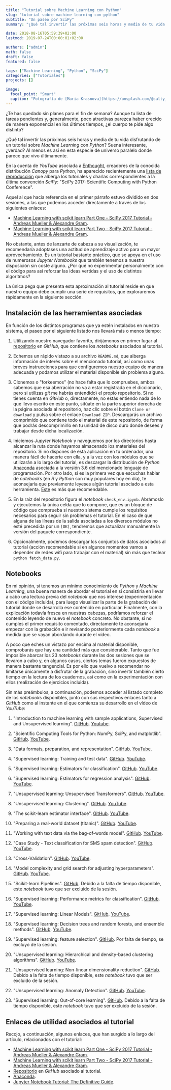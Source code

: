 ```yaml
---
title: "Tutorial sobre Machine Learning con Python"
slug: "tutorial-sobre-machine-learning-con-python"
subtitle: "Un paseo por SciPy"
summary: "¿Qué tal invertir las próximas seis horas y media de tu vida disfrutando de un tutorial sobre Machine Learning con Python? Suena interesante, ¿verdad? Al menos es así en esta especie de universo paralelo donde parece que vivo últimamente."

date: 2018-08-16T05:59:39+02:00
lastmod: 2019-07-24T00:00:01+02:00

authors: ["admin"]
math: false
draft: false
featured: false

tags: ["Machine Learning", "Python", "SciPy"]
categories: ["Tutoriales"]
projects: []

image:
  focal_point: "Smart"
  caption: "Fotografía de [Maria Krasnova](https://unsplash.com/@salty_morning), disponible en [Unsplash](https://unsplash.com/photos/ju1OVy2SB7k)."
---
```


¿Te has quedado sin planes para el fin de semana? Aunque tu lista de tareas pendientes y, generalmente, poco atractivas parezca haber crecido de manera exponencial en los últimos tiempos, ¿el cuerpo te pide algo distinto? 

¿Qué tal invertir las próximas seis horas y media de tu vida disfrutando de un tutorial sobre *Machine Learning* con *Python*? Suena interesante, ¿verdad? Al menos es así en esta especie de universo paralelo donde parece que vivo últimamente.

En la cuenta de *YouTube* asociada a [Enthought](https://www.youtube.com/user/EnthoughtMedia), creadores de la conocida distribución *Canopy* para *Python*, ha aparecido recientemente una [lista de reproducción](https://www.youtube.com/playlist?list=PLYx7XA2nY5GfdAFycPLBdUDOUtdQIVoMf) que alberga los tutoriales y charlas correspondientes a la última convención *SciPy*: "SciPy 2017: Scientific Computing with Python Conference".

Aquel al que hacía referencia en el primer párrafo estuvo dividido en dos sesiones, a las que podemos acceder directamente a través de los siguientes enlaces:

- [Machine Learning with scikit learn Part One - SciPy 2017 Tutorial - Andreas Mueller & Alexandre Gram](https://youtu.be/2kT6QOVSgSg).
- [Machine Learning with scikit learn Part Two - SciPy 2017 Tutorial - Andreas Mueller & Alexandre Gram](https://youtu.be/WLYzSas511I).

No obstante, antes de lanzarte de cabeza a su visualización, te recomendaría adoptases una actitud de aprendizaje activo para un mayor aprovechamiento. Es un tutorial bastante práctico, que se apoya en el uso de numerosos *Jupyter Notebooks* que también tenemos a nuestra disposición sin coste alguno. ¿Por qué no experimentar personalmente con el código para así reforzar las ideas vertidas y el uso de distintos algoritmos?

La única pega que presenta esta aproximación al tutorial reside en que nuestro equipo debe cumplir una serie de requisitos, que exploraremos rápidamente en la siguiente sección.

## Instalación de las herramientas asociadas

En función de los distintos programas que ya estén instalados en nuestro sistema, el paseo por el siguiente listado nos llevará más o menos tiempo:

1. Utilizando nuestro navegador favorito, dirijámonos en primer lugar al [repositorio](https://github.com/amueller/scipy-2017-sklearn) en *GitHub*, que contiene los *notebooks* asociados al tutorial.

2. Echemos un rápido vistazo a su archivo `README.md`, que alberga información de interés sobre el mencionado tutorial, así como unas breves instrucciones para que configuremos nuestro equipo de manera adecuada y podamos utilizar el material disponible sin problema alguno.

3. Clonemos o "forkeemos" (no hace falta que lo compruebes, ambos sabemos que esa aberración no va a estar registrada en el diccionario, pero si utilizas *git* me habrás entendido) el propio repositorio. Si no tienes cuenta en *GitHub* o, directamente, no estás entiendo nada de lo que llevo escrito en este punto, sitúate en la parte superior derecha de la página asociada al repositorio, haz clic sobre el botón `Clone or download` y pulsa sobre el enlace `Download ZIP`. Descargarás un archivo comprimido que contiene todo el material de este repositorio, de forma que podrás descomprimirlo en tu unidad de disco duro donde desees y trabajar desde dicha localización.

4. Iniciemos *Jupyter Notebook* y naveguemos por los directorios hasta alcanzar la ruta donde hayamos almacenado los materiales del repositorio. Si no dispones de esta aplicación en tu ordenador, una manera fácil de hacerte con ella, y a la vez con los módulos que se utilizarán a lo largo del tutorial, es descargar la distribución de *Python* [Anaconda](https://www.anaconda.com/download/) asociada a la versión 3.6 del mencionado lenguaje de programación. Por otro lado, si es la primera vez que escuchas hablar de *notebooks* (en *R* y *Python* son muy populares hoy en día), te aconsejaría que previamente leyeses algún tutorial asociado a esta herramienta. [Este](https://www.datacamp.com/community/tutorials/tutorial-jupyter-notebook#gs.uBagi2Q) es más que recomendable.

5. En la raíz del repositorio figura el *notebook* `check_env.ipynb`. Abrámoslo y ejecutemos la única celda que lo compone, que es un bloque de código que comprueba si nuestro sistema cumple los requisitos necesarios para seguir sin problemas el tutorial. En el caso de que alguna de las líneas de la salida asociadas a los diversos módulos no esté precedida por un `[OK]`, tendremos que actualizar manualmente la versión del paquete correspondiente.

6. Opcionalmente, podemos descargar los conjuntos de datos asociados al tutorial (acción recomendable si en algunos momentos vamos a depender de redes wifi para trabajar con el material) sin más que teclear `python fetch_data.py`.

## Notebooks

En mi opinión, si tenemos un mínimo conocimiento de *Python* y *Machine Learning*, una buena manera de abordar el tutorial en sí consistiría en llevar a cabo una lectura previa del *notebook* que nos interese (experimentación con el código incluida), para luego visualizar la parte de la grabación del tutorial donde se desarrolla ese contenido en particular. Finalmente, con la explicación todavía fresca en nuestras cabezas, podríamos reforzar el contenido leyendo de nuevo el *notebook* concreto. No obstante, si no cumples el primer requisito comentado, directamente te aconsejaría empezar con la grabación e ir revisando posteriormente cada *notebook* a medida que se vayan abordando durante el vídeo.

A poco que eches un vistazo por encima al material disponible, comprobarás que hay una cantidad más que considerable. Tanto que fue imposible abarcar los 23 *notebooks* durante las dos sesiones que se llevaron a cabo y, en algunos casos, ciertos temas fueron expuestos de manera bastante tangencial. Es por ello que vuelvo a recomendar no limitarse únicamente a disfrutar de la grabación, sino invertir también cierto tiempo en la lectura de los cuadernos, así como en la experimentación con ellos (realización de ejercicios incluida).

Sin más preámbulos, a continuación, podemos acceder al listado completo de los *notebooks* disponibles, junto con sus respectivos enlaces tanto a *GitHub* como al instante en el que comienza su desarrollo en el vídeo de *YouTube*:

1. "Introduction to machine learning with sample applications, Supervised and Unsupervised learning". [GitHub](https://github.com/amueller/scipy-2017-sklearn/blob/master/notebooks/01.Introduction_to_Machine_Learning.ipynb). [Youtube](https://youtu.be/2kT6QOVSgSg?t=2m11s).

2. "Scientific Computing Tools for Python: NumPy, SciPy, and matplotlib". [GitHub](https://github.com/amueller/scipy-2017-sklearn/blob/master/notebooks/02.Scientific_Computing_Tools_in_Python.ipynb). [YouTube](https://youtu.be/2kT6QOVSgSg?t=20m40s).

3. "Data formats, preparation, and representation". [GitHub](https://github.com/amueller/scipy-2017-sklearn/blob/master/notebooks/03.Data_Representation_for_Machine_Learning.ipynb). [YouTube](https://youtu.be/2kT6QOVSgSg?t=27m11s).

4. "Supervised learning: Training and test data". [GitHub](https://github.com/amueller/scipy-2017-sklearn/blob/master/notebooks/04.Training_and_Testing_Data.ipynb). [YouTube](https://youtu.be/2kT6QOVSgSg?t=46m55s).

5. "Supervised learning: Estimators for classification". [GitHub](https://github.com/amueller/scipy-2017-sklearn/blob/master/notebooks/05.Supervised_Learning-Classification.ipynb). [YouTube](https://youtu.be/2kT6QOVSgSg?t=1h6m52s).

6. "Supervised learning: Estimators for regression analysis". [GitHub](https://github.com/amueller/scipy-2017-sklearn/blob/master/notebooks/06.Supervised_Learning-Regression.ipynb). [YouTube](https://youtu.be/2kT6QOVSgSg?t=1h37m43s).

7. "Unsupervised learning: Unsupervised Transformers". [GitHub](https://github.com/amueller/scipy-2017-sklearn/blob/master/notebooks/07.Unsupervised_Learning-Transformations_and_Dimensionality_Reduction.ipynb). [YouTube](https://youtu.be/2kT6QOVSgSg?t=1h52m51s).

8. "Unsupervised learning: Clustering". [GitHub](https://github.com/amueller/scipy-2017-sklearn/blob/master/notebooks/08.Unsupervised_Learning-Clustering.ipynb). [YouTube](https://youtu.be/2kT6QOVSgSg?t=2h20m25s).

9. "The scikit-learn estimator interface". [GitHub](https://github.com/amueller/scipy-2017-sklearn/blob/master/notebooks/09.Review_of_Scikit-learn_API.ipynb). [YouTube](https://youtu.be/2kT6QOVSgSg?t=2h41m6s).

10. "Preparing a real-world dataset (titanic)". [GitHub](https://github.com/amueller/scipy-2017-sklearn/blob/master/notebooks/10.Case_Study-Titanic_Survival.ipynb). [YouTube](https://youtu.be/2kT6QOVSgSg?t=2h46m2s).

11. "Working with text data via the bag-of-words model". [GitHub](https://github.com/amueller/scipy-2017-sklearn/blob/master/notebooks/11.Text_Feature_Extraction.ipynb). [YouTube](https://youtu.be/WLYzSas511I?t=25s).

12. "Case Study - Text classification for SMS spam detection". [GitHub](https://github.com/amueller/scipy-2017-sklearn/blob/master/notebooks/12.Case_Study-SMS_Spam_Detection.ipynb). [YouTube](https://youtu.be/WLYzSas511I?t=19m47s).

13. "Cross-Validation". [GitHub](https://github.com/amueller/scipy-2017-sklearn/blob/master/notebooks/13.Cross_Validation.ipynb). [YouTube](https://youtu.be/WLYzSas511I?t=37m9s).

14. "Model complexity and grid search for adjusting hyperparameters". [GitHub](https://github.com/amueller/scipy-2017-sklearn/blob/master/notebooks/14.Model_Complexity_and_GridSearchCV.ipynb). [YouTube](https://youtu.be/WLYzSas511I?t=52m6s).

15. "Scikit-learn Pipelines". [GitHub](https://github.com/amueller/scipy-2017-sklearn/blob/master/notebooks/15.Pipelining_Estimators.ipynb). Debido a la falta de tiempo disponible, este *notebook* tuvo que ser excluido de la sesión.

16. "Supervised learning: Performance metrics for classification". [GitHub](https://github.com/amueller/scipy-2017-sklearn/blob/master/notebooks/16.Performance_metrics_and_Model_Evaluation.ipynb). [YouTube](https://youtu.be/WLYzSas511I?t=1h14m58s).

17. "Supervised learning: Linear Models". [GitHub](https://github.com/amueller/scipy-2017-sklearn/blob/master/notebooks/17.In_Depth-Linear_Models.ipynb). [YouTube](https://youtu.be/WLYzSas511I?t=1h32m36s).

18. "Supervised learning: Decision trees and random forests, and ensemble methods". [GitHub](https://github.com/amueller/scipy-2017-sklearn/blob/master/notebooks/18.In_Depth-Trees_and_Forests.ipynb). [YouTube](https://youtu.be/WLYzSas511I?t=2h39s).

19. "Supervised learning: feature selection". [GitHub](https://github.com/amueller/scipy-2017-sklearn/blob/master/notebooks/19.Feature_Selection.ipynb). Por falta de tiempo, se excluyó de la sesión.

20. "Unsupervised learning: Hierarchical and density-based clustering algorithms". [GitHub](https://github.com/amueller/scipy-2017-sklearn/blob/master/notebooks/20.Unsupervised_learning-Hierarchical_and_density-based_clustering_algorithms.ipynb). [YouTube](https://youtu.be/WLYzSas511I?t=2h56m6s).

21. "Unsupervised learning: Non-linear dimensionality reduction". [GitHub](https://github.com/amueller/scipy-2017-sklearn/blob/master/notebooks/21.Unsupervised_learning-Non-linear_dimensionality_reduction.ipynb). Debido a la falta de tiempo disponible, este *notebook* tuvo que ser excluido de la sesión.

22. "Unsupervised learning: Anomaly Detection". [GitHub](https://github.com/amueller/scipy-2017-sklearn/blob/master/notebooks/22.Unsupervised_learning-anomaly_detection.ipynb). [YouTube](https://youtu.be/WLYzSas511I?t=2h21m38s).

23. "Supervised learning: Out-of-core learning". [GitHub](https://github.com/amueller/scipy-2017-sklearn/blob/master/notebooks/23.Out-of-core_Learning_Large_Scale_Text_Classification.ipynb). Debido a la falta de tiempo disponible, este *notebook* tuvo que ser excluido de la sesión.

## Enlaces de utilidad asociados al tutorial

Recojo, a continuación, algunos enlaces, que han surgido a lo largo del artículo, relacionados con el tutorial:

- [Machine Learning with scikit learn Part One - SciPy 2017 Tutorial - Andreas Mueller & Alexandre Gram](https://youtu.be/2kT6QOVSgSg).
- [Machine Learning with scikit learn Part Two - SciPy 2017 Tutorial - Andreas Mueller & Alexandre Gram](https://youtu.be/WLYzSas511I).
- [Repositorio](https://github.com/amueller/scipy-2017-sklearn) en *GitHub* asociado al tutorial.
- [Anaconda](https://www.anaconda.com/download/).
- [Jupyter Notebook Tutorial: The Definitive Guide](https://www.datacamp.com/community/tutorials/tutorial-jupyter-notebook#gs.y34eIOY).
